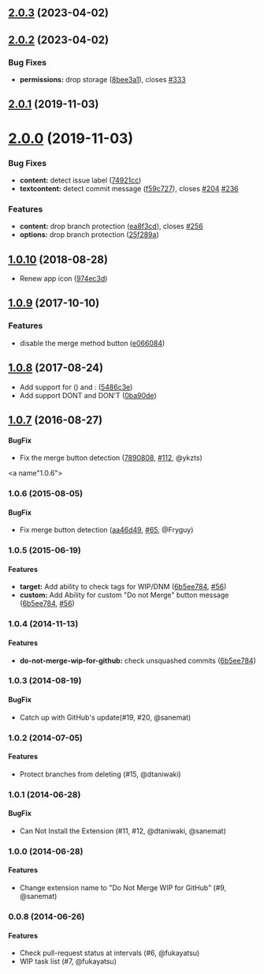 ## [2.0.3](https://github.com/sanemat/do-not-merge-wip-for-github/compare/v2.0.2...v2.0.3) (2023-04-02)



## [2.0.2](https://github.com/sanemat/do-not-merge-wip-for-github/compare/v2.0.1...v2.0.2) (2023-04-02)


### Bug Fixes

* **permissions:** drop storage ([8bee3a1](https://github.com/sanemat/do-not-merge-wip-for-github/commit/8bee3a13e69e64a86bb425d1cfc402cf92edeaa6)), closes [#333](https://github.com/sanemat/do-not-merge-wip-for-github/issues/333)



## [2.0.1](https://github.com/sanemat/do-not-merge-wip-for-github/compare/v2.0.0...v2.0.1) (2019-11-03)



# [2.0.0](https://github.com/sanemat/do-not-merge-wip-for-github/compare/v1.0.10...v2.0.0) (2019-11-03)


### Bug Fixes

* **content:** detect issue label ([74921cc](https://github.com/sanemat/do-not-merge-wip-for-github/commit/74921cc3ec9e6a4f8baa911832cf41d93b5526d2))
* **textcontent:** detect commit message ([f59c727](https://github.com/sanemat/do-not-merge-wip-for-github/commit/f59c7278dfe632a987b999308624754655109906)), closes [#204](https://github.com/sanemat/do-not-merge-wip-for-github/issues/204) [#236](https://github.com/sanemat/do-not-merge-wip-for-github/issues/236)


### Features

* **content:** drop branch protection ([ea8f3cd](https://github.com/sanemat/do-not-merge-wip-for-github/commit/ea8f3cd181e6a47819bbe1ba50135369c54852a1)), closes [#256](https://github.com/sanemat/do-not-merge-wip-for-github/issues/256)
* **options:** drop branch protection ([25f289a](https://github.com/sanemat/do-not-merge-wip-for-github/commit/25f289a74855c7e09f76922264ee8e69f110f42a))



<a name="1.0.10"></a>
## [1.0.10](https://github.com/sanemat/do-not-merge-wip-for-github/compare/v1.0.9...v1.0.10) (2018-08-28)

* Renew app icon ([974ec3d](https://github.com/sanemat/do-not-merge-wip-for-github/commit/974ec3df418631f68a1d2f443053b861367fbcc0))

<a name="1.0.9"></a>
## [1.0.9](https://github.com/sanemat/do-not-merge-wip-for-github/compare/v1.0.8...v1.0.9) (2017-10-10)


### Features

* disable the merge method button ([e066084](https://github.com/sanemat/do-not-merge-wip-for-github/commit/e066084))



<a name="1.0.8"></a>
## [1.0.8](https://github.com/sanemat/do-not-merge-wip-for-github/compare/v1.0.7...v1.0.8) (2017-08-24)

* Add support for () and : ([5486c3e](https://github.com/sanemat/do-not-merge-wip-for-github/commit/5486c3ebd85f848d71f4593c1431d394cc797921))
* Add support DONT and DON'T ([0ba90de](https://github.com/sanemat/do-not-merge-wip-for-github/commit/0ba90de6aa02c72f29a4cd95fb7442abb989d2d4))


<a name="1.0.7"></a>
## [1.0.7](https://github.com/sanemat/do-not-merge-wip-for-github/compare/v1.0.6...v1.0.7) (2016-08-27)

#### BugFix

* Fix the merge button detection ([7890808](https://github.com/sanemat/do-not-merge-wip-for-github/commit/78908089eaddc0d753eeef110cbae1532b1b0a09), [#112](https://github.com/sanemat/do-not-merge-wip-for-github/pull/112), @ykzts)


<a name"1.0.6"></a>
### 1.0.6 (2015-08-05)


#### BugFix

* Fix merge button detection ([aa46d49](https://github.com/sanemat/do-not-merge-wip-for-github/commit/aa46d496778e11de777eecabbed9733e009716bc), [#65](https://github.com/sanemat/do-not-merge-wip-for-github/pull/65), @Fryguy)


<a name="1.0.5"></a>
### 1.0.5 (2015-06-19)

#### Features

* **target:** Add ability to check tags for WIP/DNM ([6b5ee784](https://github.com/sanemat/do-not-merge-wip-for-github/commit/2d0508c0b22886904347a949a015a991f559dbcb), [#56](https://github.com/sanemat/do-not-merge-wip-for-github/pull/56))
* **custom:** Add Ability for custom "Do not Merge" button message ([6b5ee784](https://github.com/sanemat/do-not-merge-wip-for-github/commit/2d0508c0b22886904347a949a015a991f559dbcb), [#56](https://github.com/sanemat/do-not-merge-wip-for-github/pull/56))

<a name="1.0.4"></a>
### 1.0.4 (2014-11-13)


#### Features

* **do-not-merge-wip-for-github:** check unsquashed commits ([6b5ee784](https://github.com/sanemat/do-not-merge-wip-for-github/commit/6b5ee784bf621651ee72d9431fbed2068c3a2e8f))


### 1.0.3 (2014-08-19)

#### BugFix

* Catch up with GitHub's update(#19, #20, @sanemat)

### 1.0.2 (2014-07-05)

#### Features

* Protect branches from deleting (#15, @dtaniwaki)

### 1.0.1 (2014-06-28)

#### BugFix

* Can Not Install the Extension (#11, #12, @dtaniwaki, @sanemat)

### 1.0.0 (2014-06-28)

#### Features

* Change extension name to "Do Not Merge WIP for GitHub" (#9, @sanemat)

### 0.0.8 (2014-06-26)

#### Features

* Check pull-request status at intervals (#6, @fukayatsu)
* WIP task list (#7, @fukayatsu)
